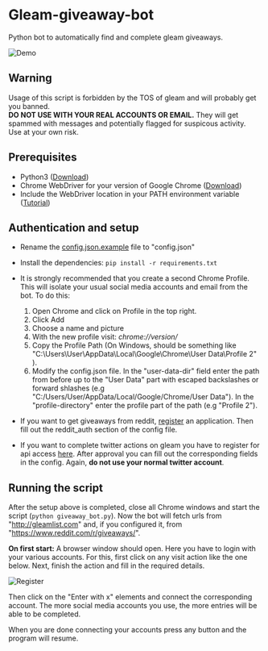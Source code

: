 
# Gleam-giveaway-bot
Python bot to automatically find and complete gleam giveaways.  

![Demo](https://imgur.com/GE8wlBg.gif)  

## Warning

Usage of this script is forbidden by the TOS of gleam and will probably get you banned.  
**DO NOT USE WITH YOUR REAL ACCOUNTS OR EMAIL.** They will get spammed with messages and potentially flagged for suspicous activity.  
Use at your own risk.

## Prerequisites

- Python3 ([Download](https://www.python.org/downloads/))
 - Chrome WebDriver for your version of Google Chrome ([Download](https://chromedriver.chromium.org/downloads))
 - Include the WebDriver location in your PATH environment variable ([Tutorial](https://zwbetz.com/download-chromedriver-binary-and-add-to-your-path-for-automated-functional-testing/))

## Authentication and setup

- Rename the  [config.json.example](config.json.example) file to "config.json"  
- Install the dependencies: `pip install -r requirements.txt`

- It is strongly recommended that you create a second Chrome Profile. This will isolate your usual social media accounts and 			email from the bot.
To do this:  

	 1. Open Chrome and click on Profile in the top right.
	 2. Click Add
	 3. Choose a name and picture
	 4. With the new profile visit: *chrome://version/*
	 5. Copy the Profile Path (On Windows, should be something like "C:\Users\User\AppData\Local\Google\Chrome\User 		Data\Profile 2" ). 
	 6. Modify the config.json file.   In the "user-data-dir" field enter the path from before up to the "User Data" part with escaped backslashes or forward shlashes (e.g 	"C:/Users/User/AppData/Local/Google/Chrome/User Data"). In the "profile-directory" enter the profile part of the path (e.g "Profile 2").

 - If you want to get giveaways from reddit, [register](https://www.reddit.com/prefs/apps/) an application. Then fill out the reddit_auth section of the config file.
 
 - If you want to complete twitter actions on gleam you have to register for api access [here](https://developer.twitter.com/en/apps). After approval you can fill out the corresponding fields in the config. Again, **do not use your normal twitter account**.
  
## Running the script
After the setup above is completed, close all Chrome windows and start the script (`python giveaway_bot.py`). Now the bot will fetch urls from "http://gleamlist.com" and, if you configured it, from "https://www.reddit.com/r/giveaways/".  

**On first start:**
A browser window should open. Here you have to login with your various accounts. For this, first click on any visit action like the one below. Next, finish the action and fill in the required details. 

![Register](https://imgur.com/4tsJj6U.png)  

Then click on the "Enter with x" elements and connect the corresponding account. The more social media accounts you use, the more entries will be able to be completed.  

When you are done connecting your accounts press any button and the program will resume.
